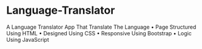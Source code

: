 # Language-Translator
A Language Translator App That Translate The Language
• Page Structured Using HTML 
• Designed Using CSS 
• Responsive Using Bootstrap 
• Logic Using JavaScript
